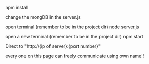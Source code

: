 <!-- THIS APP ENABLE PEOPLE TO CHAT UNDER A SAME INTERNAL SUBINTERNET  -->

<!-- install updated moduldes -->
npm install

<!-- change mongDB conf -->
change the mongDB in the server.js

<!-- start server -->
open terminal (remember to be in the project dir)
node server.js

<!-- start react project -->
open a new terminal (remember to be in the project dir)
npm start

<!-- go to the liveChat page -->
Direct to "http://{ip of server}:{port number}"

every one on this page can freely communicate using own name!!
